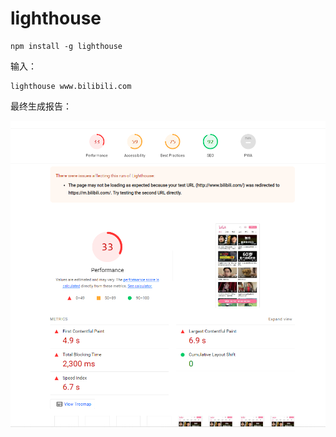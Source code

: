 # lighthouse

```git
npm install -g lighthouse
```

输入：

```git
lighthouse www.bilibili.com
```

最终生成报告：

![图片](/images/performance/lighthouse1.png)
